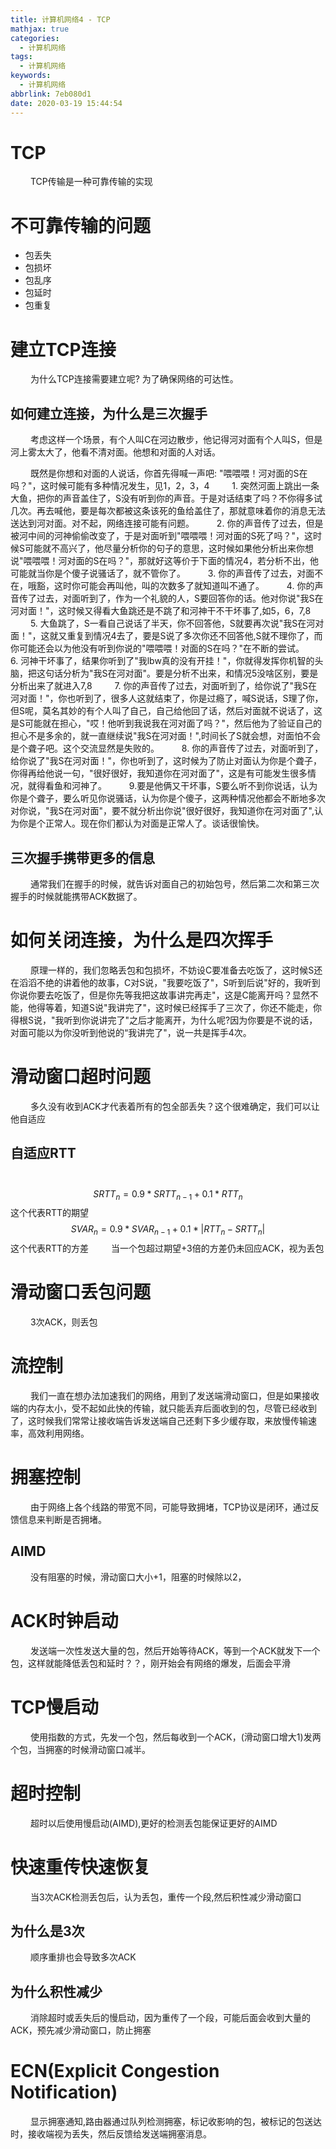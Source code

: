 ```yaml
---
title: 计算机网络4 - TCP
mathjax: true
categories:
  - 计算机网络
tags:
  - 计算机网络
keywords:
  - 计算机网络
abbrlink: 7eb080d1
date: 2020-03-19 15:44:54
---
```


# TCP
&emsp;&emsp; TCP传输是一种可靠传输的实现

# 不可靠传输的问题
- 包丢失
- 包损坏
- 包乱序
- 包延时
- 包重复

# 建立TCP连接
&emsp;&emsp; 为什么TCP连接需要建立呢? 为了确保网络的可达性。

## 如何建立连接，为什么是三次握手
&emsp;&emsp; 考虑这样一个场景，有个人叫C在河边散步，他记得河对面有个人叫S，但是河上雾太大了，他看不清对面。他想和对面的人对话。
<!---more-->
&emsp;&emsp; 既然是你想和对面的人说话，你首先得喊一声吧: "喂喂喂！河对面的S在吗？"，这时候可能有多种情况发生，见1，2，3，4
&emsp;&emsp; 1. 突然河面上跳出一条大鱼，把你的声音盖住了，S没有听到你的声音。于是对话结束了吗？不你得多试几次。再去喊他，要是每次都被这条该死的鱼给盖住了，那就意味着你的消息无法送达到河对面。对不起，网络连接可能有问题。
&emsp;&emsp; 2. 你的声音传了过去，但是被河中间的河神偷偷改变了，于是对面听到"喂喂喂！河对面的S死了吗？"，这时候S可能就不高兴了，他尽量分析你的句子的意思，这时候如果他分析出来你想说"喂喂喂！河对面的S在吗？"，那就好这等价于下面的情况4，若分析不出，他可能就当你是个傻子说骚话了，就不管你了。
&emsp;&emsp; 3. 你的声音传了过去，对面不在，哦豁，这时你可能会再叫他，叫的次数多了就知道叫不通了。
&emsp;&emsp; 4. 你的声音传了过去，对面听到了，作为一个礼貌的人，S要回答你的话。他对你说"我S在河对面！"，这时候又得看大鱼跳还是不跳了和河神干不干坏事了,如5，6，7,8
&emsp;&emsp; 5. 大鱼跳了，S一看自己说话了半天，你不回答他，S就要再次说"我S在河对面！"，这就又重复到情况4去了，要是S说了多次你还不回答他,S就不理你了，而你可能还会以为他没有听到你说的"喂喂喂！对面的S在吗？"在不断的尝试。
&emsp;&emsp; 6. 河神干坏事了，结果你听到了"我lbw真的没有开挂！"，你就得发挥你机智的头脑，把这句话分析为"我S在河对面"。要是分析不出来，和情况5没啥区别，要是分析出来了就进入7,8
&emsp;&emsp; 7. 你的声音传了过去，对面听到了，给你说了"我S在河对面！"，你也听到了，很多人这就结束了，你是过瘾了，喊S说话，S理了你，但S呢，莫名其妙的有个人叫了自己，自己给他回了话，然后对面就不说话了，这是S可能就在担心，"哎！他听到我说我在河对面了吗？"，然后他为了验证自己的担心不是多余的，就一直继续说"我S在河对面！",时间长了S就会想，对面怕不会是个聋子吧。这个交流显然是失败的。
&emsp;&emsp; 8. 你的声音传了过去，对面听到了，给你说了"我S在河对面！"，你也听到了，这时候为了防止对面认为你是个聋子，你得再给他说一句，"很好很好，我知道你在河对面了"，这是有可能发生很多情况，就得看鱼和河神了。
&emsp;&emsp; 9.要是他俩又干坏事，S要么听不到你说话，认为你是个聋子，要么听见你说骚话，认为你是个傻子，这两种情况他都会不断地多次对你说，"我S在河对面"，要不就分析出你说"很好很好，我知道你在河对面了",认为你是个正常人。现在你们都认为对面是正常人了。谈话很愉快。

## 三次握手携带更多的信息
&emsp;&emsp; 通常我们在握手的时候，就告诉对面自己的初始包号，然后第二次和第三次握手的时候就能携带ACK数据了。

# 如何关闭连接，为什么是四次挥手
&emsp;&emsp; 原理一样的，我们忽略丢包和包损坏，不妨设C要准备去吃饭了，这时候S还在滔滔不绝的讲着他的故事，C对S说，"我要吃饭了"，S听到后说"好的，我听到你说你要去吃饭了，但是你先等我把这故事讲完再走"，这是C能离开吗？显然不能，他得等着，知道S说"我讲完了"，这时候已经挥手了三次了，你还不能走，你得根S说，"我听到你说讲完了"之后才能离开，为什么呢?因为你要是不说的话，对面可能以为你没听到他说的“我讲完了"，说一共是挥手4次。

# 滑动窗口超时问题
&emsp;&emsp; 多久没有收到ACK才代表着所有的包全部丢失？这个很难确定，我们可以让他自适应

## 自适应RTT
&emsp;&emsp;$$SRTT_n = 0.9*SRTT_{n-1} + 0.1*RTT_n$$ 这个代表RTT的期望
&emsp;&emsp;$$SVAR_n = 0.9*SVAR_{n-1} + 0.1*|RTT_n-SRTT_n|$$ 这个代表RTT的方差
&emsp;&emsp; 当一个包超过期望+3倍的方差仍未回应ACK，视为丢包

# 滑动窗口丢包问题
&emsp;&emsp; 3次ACK，则丢包

# 流控制
&emsp;&emsp; 我们一直在想办法加速我们的网络，用到了发送端滑动窗口，但是如果接收端的内存太小，受不起如此快的传输，就只能丢弃后面收到的包，尽管已经收到了，这时候我们常常让接收端告诉发送端自己还剩下多少缓存取，来放慢传输速率，高效利用网络。


# 拥塞控制
&emsp;&emsp; 由于网络上各个线路的带宽不同，可能导致拥堵，TCP协议是闭环，通过反馈信息来判断是否拥堵。
## AIMD
&emsp;&emsp; 没有阻塞的时候，滑动窗口大小+1，阻塞的时候除以2，

# ACK时钟启动
&emsp;&emsp; 发送端一次性发送大量的包，然后开始等待ACK，等到一个ACK就发下一个包，这样就能降低丢包和延时？？，刚开始会有网络的爆发，后面会平滑

# TCP慢启动
&emsp;&emsp; 使用指数的方式，先发一个包，然后每收到一个ACK，(滑动窗口增大1)发两个包，当拥塞的时候滑动窗口减半。

# 超时控制
&emsp;&emsp; 超时以后使用慢启动(AIMD),更好的检测丢包能保证更好的AIMD

# 快速重传快速恢复
&emsp;&emsp; 当3次ACK检测丢包后，认为丢包，重传一个段,然后积性减少滑动窗口
## 为什么是3次
&emsp;&emsp; 顺序重排也会导致多次ACK
## 为什么积性减少
&emsp;&emsp; 消除超时或丢失后的慢启动，因为重传了一个段，可能后面会收到大量的ACK，预先减少滑动窗口，防止拥塞

# ECN(Explicit Congestion Notification)
&emsp;&emsp; 显示拥塞通知,路由器通过队列检测拥塞，标记收影响的包，被标记的包送达时，接收端视为丢失，然后反馈给发送端拥塞消息。

